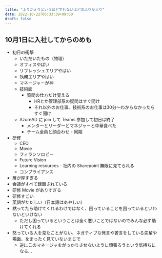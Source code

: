 ```yaml
---
title: "ふりかえりというほどでもないほどのふりかえり"
date: 2022-10-22T06:33:38+09:00
draft: false
---
```


## 10月1日に入社してからのめも

- 初日の衝撃
    - いただいたもの（物理）
    - オフィスやばい
    - リフレッシュエリアやばい
    - 執務エリアやばい
    - マネージャーが神
    - 技術面
        - 質問の仕方だけ覚える
            - HRとか管理部系の疑問はすぐ聞け
            - それ以外のお仕事、技術系のお仕事は30分～わからなかったらすぐ聞け
    - AzureAD に join して Teams 参加して初日は終了
        - メンターとリーダーとマネジャーと中華食べた
        - チーム全員と顔合わせ
              - 同期
- 研修
    - CEO
    - Movie
    - フィランソロピー
    - Future Vision
    - Learning resources
              - 社内の Sharepoint 無限に見てられる
    - コンプライアンス
- 層が厚すぎる
- 会議がすべて録画されている
- 研修 Movie がありすぎる
- 研修すごい
- 英語がただしい（日本語はあやしい）
- 黙ってたら助けてくれるわけではなく、困っていることを困っているといわないといけない
    - ただし困っているということは全く悪いことではないのでみんな必ず助けてくれる
- 怒っている人を見たことがない、ネガティブな発言や苦言をしている先輩や場面、をまったく見ていないまじで
    - 逆にこのマネージャをがっかりさせないように頑張ろうという気持ちになる...
